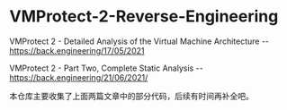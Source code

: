 # VMProtect-2-Reverse-Engineering

VMProtect 2 - Detailed Analysis of the Virtual Machine Architecture -- https://back.engineering/17/05/2021

VMProtect 2 - Part Two, Complete Static Analysis -- https://back.engineering/21/06/2021/

本仓库主要收集了上面两篇文章中的部分代码，后续有时间再补全吧。